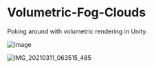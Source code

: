 # Volumetric-Fog-Clouds
Poking around with volumetric rendering in Unity.

![image](https://user-images.githubusercontent.com/44732554/111732196-11c43a80-8886-11eb-966b-0decba1376bb.png)

![IMG_20210311_063515_485](https://user-images.githubusercontent.com/44732554/154036547-aea68d1a-daff-4bcc-8a7b-15258cdc3598.jpg)
